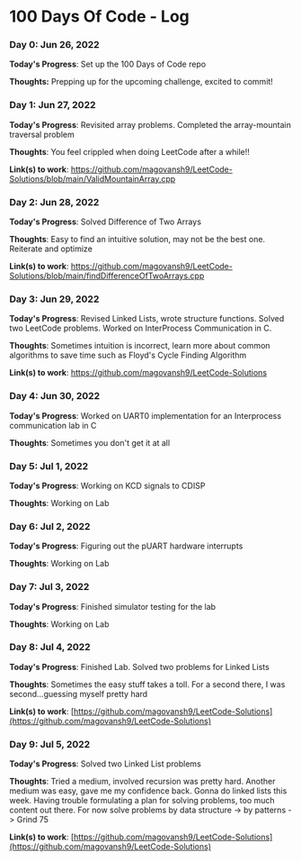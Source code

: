 # 100 Days Of Code - Log

### Day 0: Jun 26, 2022

**Today's Progress**: Set up the 100 Days of Code repo

**Thoughts:** Prepping up for the upcoming challenge, excited to commit!

### Day 1: Jun 27, 2022

**Today's Progress**: Revisited array problems. Completed the array-mountain traversal problem
  
**Thoughts**: You feel crippled when doing LeetCode after a while!!

**Link(s) to work**: https://github.com/magovansh9/LeetCode-Solutions/blob/main/ValidMountainArray.cpp

### Day 2: Jun 28, 2022

**Today's Progress**: Solved Difference of Two Arrays
  
**Thoughts**: Easy to find an intuitive solution, may not be the best one. Reiterate and optimize

**Link(s) to work**: https://github.com/magovansh9/LeetCode-Solutions/blob/main/findDifferenceOfTwoArrays.cpp

### Day 3: Jun 29, 2022

**Today's Progress**: Revised Linked Lists, wrote structure functions. Solved two LeetCode problems. Worked on InterProcess Communication in C.
  
**Thoughts**: Sometimes intuition is incorrect, learn more about common algorithms to save time such as Floyd's Cycle Finding Algorithm

**Link(s) to work**: https://github.com/magovansh9/LeetCode-Solutions

### Day 4: Jun 30, 2022

**Today's Progress**: Worked on UART0 implementation for an Interprocess communication lab in C
  
**Thoughts**: Sometimes you don't get it at all

### Day 5: Jul 1, 2022

**Today's Progress**:  Working on KCD signals to CDISP
  
**Thoughts**: Working on Lab

### Day 6: Jul 2, 2022

**Today's Progress**:  Figuring out the pUART hardware interrupts
  
**Thoughts**: Working on Lab

### Day 7: Jul 3, 2022

**Today's Progress**:  Finished simulator testing for the lab
  
**Thoughts**: Working on Lab

### Day 8: Jul 4, 2022

**Today's Progress**:  Finished Lab. Solved two problems for Linked Lists
  
**Thoughts**: Sometimes the easy stuff takes a toll. For a second there, I was second...guessing myself pretty hard

**Link(s) to work**: [https://github.com/magovansh9/LeetCode-Solutions](https://github.com/magovansh9/LeetCode-Solutions)

### Day 9: Jul 5, 2022

**Today's Progress**:  Solved two Linked List problems
  
**Thoughts**: Tried a medium, involved recursion was pretty hard. Another medium was easy, gave me my confidence back. Gonna do linked lists this week. Having trouble formulating a plan for solving problems, too much content out there. For now solve problems by data structure -> by patterns -> Grind 75

**Link(s) to work**: [https://github.com/magovansh9/LeetCode-Solutions](https://github.com/magovansh9/LeetCode-Solutions)


